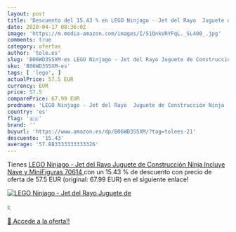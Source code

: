 ```yaml
---
layout: post
title: 'Descuento del 15.43 % en LEGO Ninjago - Jet del Rayo  Juguete de '
date: 2020-04-17 08:36:02
image: 'https://m.media-amazon.com/images/I/51QnkVRYFqL._SL400_.jpg'
comments: true
category: ofertas
author: 'tole.es'
slug: 'B06WD3S5XM-es LEGO Ninjago - Jet del Rayo Juguete de Construcción Ninja...'
sku: 'B06WD3S5XM-es'
tags: [ 'lego', ]
actualPrice: 57.5 EUR
currency: EUR
price: 57.5
comparePrice: 67.99 EUR
prodname: 'LEGO Ninjago - Jet del Rayo  Juguete de Construcción Ninja  Incluye Nave y MiniFiguras  70614 '
country: 'es'
flag: '🇪🇸'
brand: ''
buyurl: 'https://www.amazon.es/dp/B06WD3S5XM/?tag=tolees-21'
descuento: '15.43'
average: '57.883333333333326'
---
```


Tienes [LEGO Ninjago - Jet del Rayo  Juguete de Construcción Ninja  Incluye Nave y MiniFiguras  70614 ](https://www.amazon.es/dp/B06WD3S5XM/?tag=tolees-21) con un 15.43 % de descuento con precio de oferta de 57.5 EUR (original: 67.99 EUR) en el siguiente enlace!

[![LEGO Ninjago - Jet del Rayo  Juguete de ](https://m.media-amazon.com/images/I/51QnkVRYFqL._SL400_.jpg)](https://www.amazon.es/dp/B06WD3S5XM/?tag=tolees-21)

ℹ️:


[🛒 Accede a la oferta!!](https://www.amazon.es/dp/B06WD3S5XM/?tag=tolees-21)
